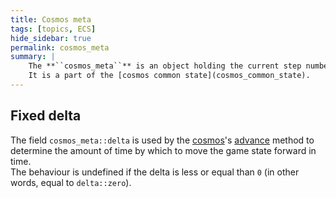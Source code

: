 ```yaml
---
title: Cosmos meta
tags: [topics, ECS] 
hide_sidebar: true
permalink: cosmos_meta
summary: |
    The **``cosmos_meta``** is an object holding the current step number, the fixed delta time and the [entity guid](entity_guid) to be assigned to the next created entity.  
    It is a part of the [cosmos common state](cosmos_common_state).
---
```


## Fixed delta

The field ``cosmos_meta::delta`` is used by the [cosmos](cosmos)'s [advance](cosmos#the-advance-method) method to determine the amount of time by which to move the game state forward in time.  
The behaviour is undefined if the delta is less or equal than ``0`` (in other words, equal to ``delta::zero``).
